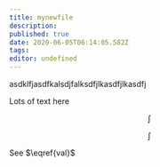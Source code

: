 ```yaml
---
title: mynewfile
description: 
published: true
date: 2020-06-05T06:14:05.582Z
tags: 
editor: undefined
---
```


asdklfjasdfkalsdjfalksdfjlkasdfjlkasdfj




Lots of text here



$$
\int \tag{test}
$$

$$
\int \label{val}
$$

See $\eqref{val}$ 